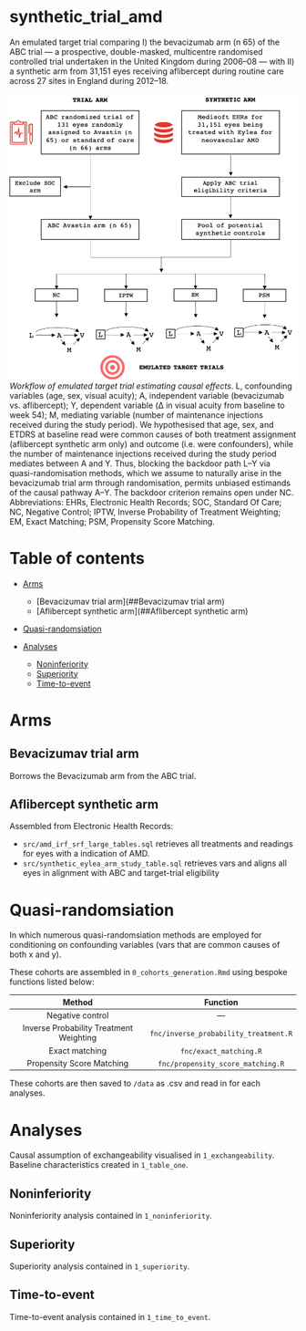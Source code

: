 # synthetic_trial_amd

An emulated target trial comparing I) the bevacizumab arm (n 65) of the ABC trial &mdash; a prospective, double-masked, multicentre randomised controlled trial undertaken in the United Kingdom during 2006–08 &mdash; with II) a synthetic arm from 31,151 eyes receiving aflibercept during routine care across 27 sites in England during 2012–18.

![Study design](/figs/fig_1_readme.png)
*Workflow of emulated target trial estimating causal effects*. L, confounding variables (age, sex, visual acuity); A, independent variable (bevacizumab vs. aflibercept); Y, dependent variable (Δ in visual acuity from baseline to week 54); M, mediating variable (number of maintenance injections received during the study period). We hypothesised that age, sex, and ETDRS at baseline read were common causes of both treatment assignment (aflibercept synthetic arm only) and outcome (i.e. were confounders), while the number of maintenance injections received during the study period mediates between A and Y. Thus, blocking the backdoor path L–Y via quasi-randomisation methods, which we assume to naturally arise in the bevacizumab trial arm through randomisation, permits unbiased estimands of the causal pathway A–Y. The backdoor criterion remains open under NC. Abbreviations: EHRs, Electronic Health Records; SOC, Standard Of Care; NC, Negative Control; IPTW, Inverse Probability of Treatment Weighting; EM, Exact Matching; PSM, Propensity Score Matching.

# Table of contents

- [Arms](#Arms)
  * [Bevacizumav trial arm](##Bevacizumav trial arm)
  * [Aflibercept synthetic arm](##Aflibercept synthetic arm)
  
- [Quasi-randomsiation](#Quasi-randomsiation)

- [Analyses](#Analyses)
  * [Noninferiority](##Noninferiority)
  * [Superiority](##Superiority)
  * [Time-to-event](##Time-to-event)

# Arms
## Bevacizumav trial arm 

Borrows the Bevacizumab arm from the ABC trial.

## Aflibercept synthetic arm 

Assembled from Electronic Health Records:

* `src/amd_irf_srf_large_tables.sql` retrieves all treatments and readings for eyes with a indication of AMD.
* `src/synthetic_eylea_arm_study_table.sql` retrieves vars and aligns all eyes in alignment with ABC and target-trial eligibility

# Quasi-randomsiation

In which numerous quasi-randomsiation methods are employed for conditioning on confounding variables (vars that are common causes of both x and y).

These cohorts are assembled in `0_cohorts_generation.Rmd` using bespoke functions listed below:

| Method | Function |
|:--------:|:----------:|
| Negative control | &mdash; |
| Inverse Probability Treatment Weighting | `fnc/inverse_probability_treatment.R` |
| Exact matching | `fnc/exact_matching.R`|
| Propensity Score Matching | `fnc/propensity_score_matching.R`|

These cohorts are then saved to `/data` as .csv and read in for each analyses.

# Analyses

Causal assumption of exchangeability visualised in `1_exchangeability`.
Baseline characteristics created in `1_table_one`.

## Noninferiority

Noninferiority analysis contained in `1_noninferiority`.

## Superiority

Superiority analysis contained in `1_superiority`.

## Time-to-event

Time-to-event analysis contained in `1_time_to_event`.